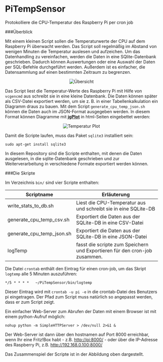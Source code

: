PiTempSensor
============

Protokolliere die CPU-Temperatur des Raspberry Pi per cron job 

###Überblick

Mit einem kleinen Script sollen die Temperaturwerte der CPU auf dem Raspberry Pi überwacht werden. Das Script soll regelmäßig im Abstand von wenigen Minuten die Temperatur auslesen und aufzeichen. Um das Datenhandling zu vereinfachen, werden die Daten in eine SQlite-Datenbank geschrieben. Dadurch können Auswertungen oder eine Auswahl der Daten per SQL-Befehle durchgeführt werden. Außerdem ist es einfacher, die Datensammlung auf einen bestimmten Zeitraum zu begrenzen.    

<p align="center">
   <img alt="Übersicht" src="https://dl.dropboxusercontent.com/u/40629133/Status.png"/>
</p>

Das Script liest die Temperatur-Werte des Raspberry Pi mit Hilfe von `vcgencmd` aus schreibt sie in eine kleine Datenbank. Die Daten können später als CSV-Datei exportiert werden, um sie z. B. in einer Tabellenkalkulation ein Diagramm draus zu bauen. Mit dem Script `generate_cpu_temp_json.sh` können die Daten auch im JSON-Format ausgegeben werden. In diesem Format können Diagramme mit [**jgPlot**](http://www.jqplot.com/index.php) in html-Seiten eingebettet  werden:

<p align="center">
   <img alt="Temperatur Plot" src="https://dl.dropboxusercontent.com/u/40629133/LogTemp.png"/>
</p>

Damit die Scripte laufen, muss das Paket `sqlite3` installiert sein:

    sudo apt-get install sqlite3

In diesem Repository sind die Scripte enthalten, mit denen die Daten ausgelesen, in die sqlite-Datenbank geschrieben und zur Weiterverarbeitung in verschiedene Formate exportiert werden können. 

###Die Skripte

Im Verzeichnis `bin/` sind vier Scripte enthalten:

Scriptname                 |  Erläuterung
---------------------------|------------------------------------------------------------------
write_stats_to_db.sh       |  Liest die CPU-Temperatur aus und schreibt sie in eine SQLite-DB
generate_cpu_temp_csv.sh   |  Exportiert die Daten aus der SQLite-DB in eine CSV-Datei
generate_cpu_temp_json.sh  |  Exportiert die Daten aus der SQLite-DB in eine JSON-Datei
logTemp                    |  fasst die scripte zum Speichern und Exportieren für den cron-job zusammen.


Die Datei `crontab` enthält den Eintrag für einen cron-job, um das Skript `logtemp` alle 5 Minuten auszuführen:

    */5 * * * *   ~/PiTempSensor/bin/logtemp

Dieser Eintrag wird mit `crontab -u pi -e` in die crontab-Datei des Benutzers pi eingetragen. Der Pfad zum Script muss natürlich so angepasst werden, dass er zum Script zeigt. 

Ein einfacher Web-Server zum Abrufen der Daten mit einem Browser ist mit einem python-Aufruf möglich:

    nohup python -m SimpleHTTPServer > /dev/null 2>&1 &

Der Web-Server ist dann über den hostnamen auf Port 8000 erreichbar, wenn Ihr eine Fritz!Box habt - z.B. [http://pi:8000/](http://pi:8000/) - oder über die IP-Adresse des Raspberry Pi, z.B. http://192.168.0.100:8000/

Das Zusammenspiel der Scripte ist in der Abbildung oben dargestellt. 




